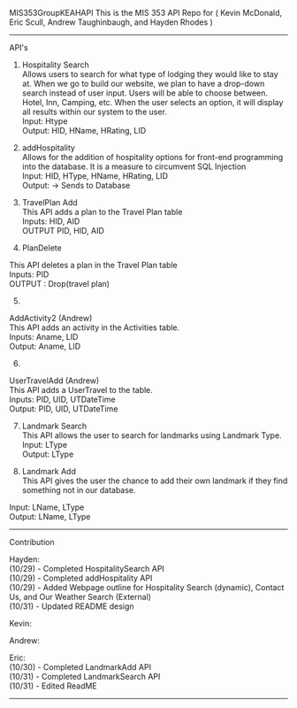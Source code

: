 MIS353GroupKEAHAPI
This is the MIS 353 API Repo for ( Kevin McDonald, Eric Scull, Andrew Taughinbaugh, and Hayden Rhodes )
*********************************************************************************************************************************************
API's<br>

1. Hospitality Search<br>
Allows users to search for what type of lodging they would like to stay at.  When we go to build our website, we plan to have a drop-down search instead of user input.  Users will be able to choose between. Hotel, Inn, Camping, etc. When the user selects an option, it will display all results within our system to the user.<br>
Input: Htype<br>
Output: HID, HName, HRating, LID<br>

3. addHospitality<br>
Allows for the addition of hospitality options for front-end programming into the database.  It is a measure to circumvent SQL Injection<br>
Input: HID, HType, HName, HRating, LID<br>
Output: -> Sends to Database <br>

5. TravelPlan Add<br>
This API adds a plan to the Travel Plan table<br>
Inputs: HID, AID<br>
OUTPUT PID, HID, AID<br>

4. PlanDelete<br>

This API deletes a plan in the Travel Plan table<br>
Inputs: PID<br>
OUTPUT : Drop(travel plan)<br>

5.
AddActivity2 (Andrew)<br>
This API adds an activity in the Activities table.<br>
Inputs: Aname, LID<br>
Output: Aname, LID<br>

6.
UserTravelAdd (Andrew)<br>
This API adds a UserTravel to the table.<br>
Inputs: PID, UID, UTDateTime<br>
Output: PID, UID, UTDateTime<br>

7. Landmark Search<br>
This API allows the user to search for landmarks using Landmark Type.<br>
Input: LType<br>
Output: LType

8. Landmark Add<br>
This API gives the user the chance to add their own landmark if they find something not in our database. <br>

Input: LName, LType<br>
Output: LName, LType


*********************************************************************************************************************************************
Contribution<br>

Hayden:<br>
(10/29) - Completed HospitalitySearch API<br>
(10/29) - Completed addHospitality API<br>
(10/29) - Added Webpage outline for Hospitality Search (dynamic), Contact Us, and Our Weather Search (External)<br>
(10/31) - Updated README design<br>

Kevin:<br>

Andrew:<br>

Eric:<br>
(10/30) - Completed LandmarkAdd API<br>
(10/31) - Completed LandmarkSearch API<br>
(10/31) - Edited ReadME

*********************************************************************************************************************************************

